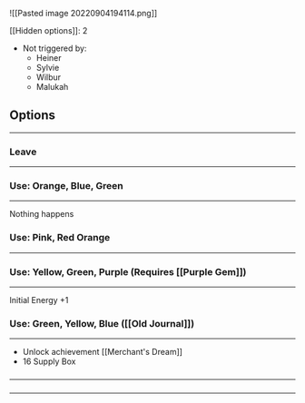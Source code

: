 ![[Pasted image 20220904194114.png]]

[[Hidden options]]: 2
- Not triggered by:
	- Heiner
	- Sylvie
	- Wilbur
	- Malukah

## Options
---

### Leave
---

### Use: Orange, Blue, Green
---
Nothing happens

### Use: Pink, Red Orange
---

### Use: Yellow, Green, Purple (Requires [[Purple Gem]])
---
Initial Energy +1

### Use: Green, Yellow, Blue ([[Old Journal]])
---
- Unlock achievement [[Merchant's Dream]]
- 16 Supply Box

### 
---

### 
---

